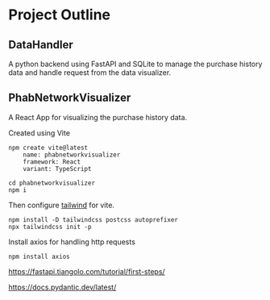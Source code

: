 # Project Outline

## DataHandler

A python backend using FastAPI and SQLite to manage the purchase history data and handle request from the data visualizer.

## PhabNetworkVisualizer

A React App for visualizing the purchase history data.

Created using Vite

```
npm create vite@latest
    name: phabnetworkvisualizer
    framework: React
    variant: TypeScript

cd phabnetworkvisualizer
npm i
```

Then configure [tailwind](https://tailwindcss.com/docs/guides/vite) for vite.

```
npm install -D tailwindcss postcss autoprefixer
npx tailwindcss init -p
```

Install axios for handling http requests

```
npm install axios
```

https://fastapi.tiangolo.com/tutorial/first-steps/

https://docs.pydantic.dev/latest/
